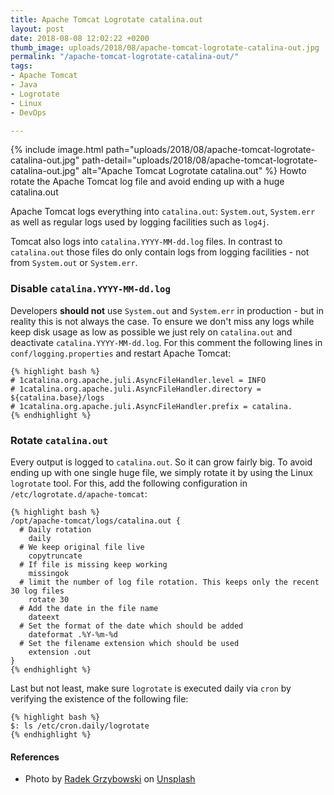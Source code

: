 ```yaml
---
title: Apache Tomcat Logrotate catalina.out
layout: post
date: 2018-08-08 12:02:22 +0200
thumb_image: uploads/2018/08/apache-tomcat-logrotate-catalina-out.jpg
permalink: "/apache-tomcat-logrotate-catalina-out/"
tags:
- Apache Tomcat
- Java
- Logrotate
- Linux
- DevOps

---
```

{% include image.html path="uploads/2018/08/apache-tomcat-logrotate-catalina-out.jpg" path-detail="uploads/2018/08/apache-tomcat-logrotate-catalina-out.jpg" alt="Apache Tomcat Logrotate catalina.out" %} Howto rotate the Apache Tomcat log file and avoid ending up with a huge catalina.out

Apache Tomcat logs everything into `catalina.out`: `System.out`, `System.err` as well as regular logs used by logging facilities such as `log4j`.

Tomcat also logs into `catalina.YYYY-MM-dd.log` files. In contrast to `catalina.out` those files do only contain logs from logging facilities - not from `System.out` or `System.err`.

### Disable `catalina.YYYY-MM-dd.log`

Developers **should not** use `System.out` and `System.err` in production - but in reality this is not always the case. To ensure we don't miss any logs while keep disk usage as low as possible we just rely on `catalina.out` and deactivate `catalina.YYYY-MM-dd.log`. For this comment the following lines in `conf/logging.properties` and restart Apache Tomcat:

    {% highlight bash %}
    # 1catalina.org.apache.juli.AsyncFileHandler.level = INFO
    # 1catalina.org.apache.juli.AsyncFileHandler.directory = ${catalina.base}/logs
    # 1catalina.org.apache.juli.AsyncFileHandler.prefix = catalina.
    {% endhighlight %}

### Rotate `catalina.out`

Every output is logged to `catalina.out`. So it can grow fairly big. To avoid ending up with one single huge file, we simply rotate it by using the Linux `logrotate` tool. For this, add the following configuration in `/etc/logrotate.d/apache-tomcat`:

    {% highlight bash %}
    /opt/apache-tomcat/logs/catalina.out {
      # Daily rotation
        daily
      # We keep original file live
        copytruncate
      # If file is missing keep working
        missingok
      # limit the number of log file rotation. This keeps only the recent 30 log files
        rotate 30
      # Add the date in the file name
        dateext
      # Set the format of the date which should be added
        dateformat .%Y-%m-%d
      # Set the filename extension which should be used
        extension .out
    }
    {% endhighlight %}

Last but not least, make sure `logrotate` is executed daily via `cron` by verifying the existence of the following file:

    {% highlight bash %}
    $: ls /etc/cron.daily/logrotate
    {% endhighlight %}

#### References

* Photo by [Radek Grzybowski](https://unsplash.com/photos/8tem2WpFPhM?utm_source=unsplash&utm_medium=referral&utm_content=creditCopyText) on [Unsplash](https://unsplash.com/search/photos/wood-logs?utm_source=unsplash&utm_medium=referral&utm_content=creditCopyText)